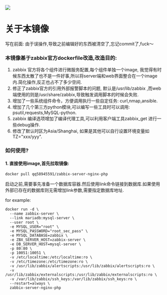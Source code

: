 [![](https://images.microbadger.com/badges/image/qq58945591/zabbix-server-nginx-php.svg)](https://microbadger.com/images/qq58945591/zabbix-server-nginx-php "Get your own image badge on microbadger.com")
# 关于本镜像

写在前面: 由于误操作,导致之前编辑好的东西被清空了,忘记commit了,fuck～


### 本镜像基于zabbix官方dockerfile改造,改造目的:

1. zabbix 官方将各个组件进行微服务配置,每个组件单独一个image, 我觉得有时候东西太散了也不是一件好事,所以将server端和web界面整合在一个image内.简化操作,反正也占不了多少空间.
2. 修正了zabbix官方的引用外部报警脚本的问题, 默认是/usr/lib/zabbix ,而web 端使用的则是/usr/share/zabbix,导致触发调用脚本的时候会失败.
3. 增加了一些系统组件命令，方便调用执行一些自定任务: curl,nmap,ansible.
4. 增加了几个第三方python模块,可以编写一些工具时可以调用: psutil,requests,MySQL-python.
5. zabbix 编译选项增加了编译代理工具,可以利用客户端工具zabbix_get 进行一些debug操作.
6. 修改了默认时区为Asia/Shanghai, 如果是其他可以自行设置环境变量如TZ="xxx/yyy".

### 如何使用?

#### 1. 直接使用image,首先拉取镜像:

```
docker pull qq58945591/zabbix-server-nginx-php

```
启动之前,需要事先准备一个数据库容器.然后使用link命令链接到数据库.如果使用外部已存在的数据库则无需增加link参数,需要指定数据库地址.

for example:

```
docker run -d \
  --name zabbix-server \
  --link mariadb:mysql-server \
  --user root \
  -e MYSQL_USER="root" \
  -e MYSQL_PASSWORD="root_sec_pass" \
  -e MYSQL_DATABASE=zabbix \
  -e ZBX_SERVER_HOST=zabbix-server \
  -e DB_SERVER_HOST=mysql-server \
  -p 80:80 \
  -p 10051:10051 \
  -v /etc/localtime:/etc/localtime:ro \
  -v /etc/timezone:/etc/timezone:ro \
  -v /usr/lib/zabbix/alertscripts:/usr/lib/zabbix/alertscripts:ro \
  -v /usr/lib/zabbix/externalscripts:/usr/lib/zabbix/externalscripts:ro \
  -v /var/lib/zabbix/ssh_keys:/var/lib/zabbix/ssh_keys:ro \
  --restart=always \
  zabbix-server-nginx-php
```

